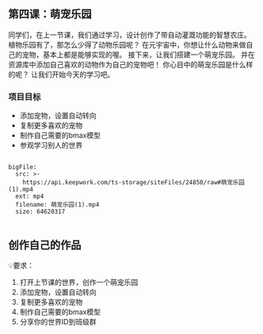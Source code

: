 
<script>  window.global.courseIdentity = 'tsyyz_test-7' </script>
<script src="https://qiniu-public.keepwork.com/videoProcessEvent.js"></script>


## 第四课：萌宠乐园

  
同学们，在上一节课，我们通过学习，设计创作了带自动灌溉功能的智慧农庄。
植物乐园有了，那怎么少得了动物乐园呢？
在元宇宙中，你想让什么动物来做自己的宠物，基本上都是能够实现的喔。
接下来，让我们搭建一个萌宠乐园。
并在资源库中添加自己喜欢的动物作为自己的宠物吧！
你心目中的萌宠乐园是什么样的呢？
让我们开始今天的学习吧。
### 项目目标
  - 添加宠物，设置自动转向
  - 复制更多喜欢的宠物
  - 制作自己需要的bmax模型
  - 参观学习别人的世界



```@BigFile

bigFile:
  src: >-
    https://api.keepwork.com/ts-storage/siteFiles/24850/raw#萌宠乐园(1).mp4
  ext: mp4
  filename: 萌宠乐园(1).mp4
  size: 64620317
          
```



## 创作自己的作品
  
💡要求：
1. 打开上节课的世界，创作一个萌宠乐园
2. 添加宠物，设置自动转向
3. 复制更多喜欢的宠物
4. 制作自己需要的bmax模型
5. 分享你的世界ID到班级群
